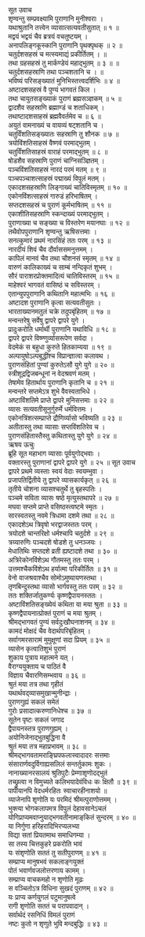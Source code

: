 सूत उवाच  
शृण्वन्तु सम्प्रवक्ष्यामि पुराणानि मुनीश्वराः ।  
यथाश्रुतानि तत्त्वेन व्यासात्सत्यवतीसुतात् ॥ १ ॥  
मद्वयं भद्वयं चैव ब्रत्रयं वचतुष्टयम् ।  
अनापलिङ्गकूस्कानि पुराणानि पृथक्पृथक् ॥ २ ॥  
चतुर्दशसहस्रं च मत्स्यमाद्यं प्रकीर्तितम् । ॥  
तथा ग्रहसहस्रं तु मार्कण्डेयं महाद्भुतम् ॥ ३ ॥ ॥  
चतुर्दशसहस्राणि तथा पञ्चशतानि च । ॥  
भविष्यं परिसङ्ख्यातं मुनिभिस्तत्त्वदर्शिभिः ॥ ४ ॥  
अष्टादशसहस्रं वै पुण्यं भागवतं किल ।  
तथा चायुतसङ्ख्याकं पुराणं ब्रह्मसञ्ज्ञकम् ॥ ५ ॥  
द्वादशैव सहस्राणि ब्रह्माण्डं च शताधिकम् ।  
तथाष्टादशसाहस्रं ब्रह्मवैवर्तमेव च ॥ ६ ॥  
अयुतं वामनाख्यं च वायव्यं षट्शतानि च ।  
चतुर्विंशतिसङ्ख्यातः सहस्राणि तु शौनक ॥ ७ ॥  
त्रयोविंशतिसाहस्रं वैष्णवं परमाद्भुतम् ।  
चतुर्विंशतिसाहस्रं वाराहं परमाद्भुतम् ॥ ८ ॥  
षोडशैव सहस्राणि पुराणं चाग्निसञ्ज्ञितम् ।  
पञ्चविंशतिसाहस्रं नारदं परमं मतम् ॥ ९ ॥  
पञ्चपञ्चाशत्साहस्रं पद्माख्यं विपुलं मतम् ।  
एकादशसहस्राणि लिङ्गाख्यं चातिविस्मृतम् ॥ १० ॥  
एकोनविंशत्साहस्रं गारुडं हरिभाषितम् ।  
सप्तदशसहस्रं च पुराणं कूर्मभाषितम् ॥ ११ ॥  
एकाशीतिसहस्राणि स्कन्दाख्यं परमाद्भुतम् ।  
पुराणाख्या च सङ्ख्या च विस्तरेण मयानघाः ॥ १२ ॥  
तथैवोपपुराणानि शृण्वन्तु ऋषिसत्तमाः ।  
सनत्कुमारं प्रथमं नारसिंहं ततः परम् ॥ १३ ॥  
नारदीयं शिवं चैव दौर्वाससमनुत्तमम् ।  
कापिलं मानवं चैव तथा चौशनसं स्मृतम् ॥ १४ ॥  
वारुणं कालिकाख्यं च साम्बं नन्दिकृतं शुभम् ।  
सौरं पाराशरप्रोक्तमादित्यं चातिविस्तरम् ॥ १५ ॥  
माहेश्वरं भागवतं वासिष्ठं च सविस्तरम् ।  
एतान्युपपुराणानि कथितानि महात्मभिः ॥ १६ ॥  
अष्टादश पुराणानि कृत्वा सत्यवतीसुतः ।  
भारताख्यानमतुलं चक्रे तदुपबृंहितम् ॥ १७ ॥  
मन्वन्तरेषु सर्वेषु द्वापरे द्वापरे युगे ।  
प्रादुःकरोति धर्मार्थी पुराणानि यथाविधि ॥ १८ ॥  
द्वापरे द्वापरे विष्ण्णुर्व्यासरूपेण सर्वदा ।  
वेदमेकं स बहुधा कुरुते हितकाम्यया ॥ १९ ॥  
अल्पायुषोऽल्पबुद्धींश्च विप्रान्ज्ञात्वा कलावथ ।  
पुराणसंहितां पुण्यां कुरुतेऽसौ युगे युगे ॥ २० ॥  
स्त्रीशूद्रद्विजबन्धूनां न वेदश्रवणं मतम् ।  
तेषामेव हितार्थाय पुराणानि कृतानि च ॥ २१ ॥  
मन्वन्तरे सप्तमेऽत्र शुभे वैवस्वताभिधे ।  
अष्टाविंशतिमे प्राप्ते द्वापरे मुनिसत्तमाः ॥ २२ ॥  
व्यासः सत्यवतीसूनुर्गुरुर्मे धर्मवित्तमः ।  
एकोनत्रिंशत्सम्प्राप्ते द्रौणिर्व्यासो भविष्यति ॥ २३ ॥  
अतीतास्तु तथा व्यासाः सप्तविंशतिरेव च ।  
पुराणसंहितास्तैस्तु कथितास्तु युगे युगे ॥ २४ ॥  
ऋषय ऊचुः  
ब्रूहि सूत महाभाग व्यासाः पूर्वयुगोद्भवाः ।  
वक्तारस्तु पुराणानां द्वापरे द्वापरे युगे ॥ २५ ॥
सूत उवाच  
द्वापरे प्रथमे व्यस्ताः स्वयं वेदाः स्वयम्भुवा ।  
प्रजापतिर्द्वितीये तु द्वापरे व्यासकार्यकृत् ॥ २६ ॥  
तृतीये चोशना व्यासश्चतुर्थे तु बृहस्पतिः ।  
पञ्चमे सविता व्यासः षष्ठे मृत्युस्तथापरे ॥ २७ ॥  
मघवा सप्तमे प्राप्ते वसिष्ठस्त्वष्टमे स्मृतः ।  
सारस्वतस्तु नवमे त्रिधामा दशमे तथा ॥ २८ ॥  
एकादशेऽथ त्रिवृषो भरद्वाजस्ततः परम् ।  
त्रयोदशे चान्तरिक्षो धर्मश्चापि चतुर्दशे ॥ २९ ॥  
त्रय्यारुणिः पञ्चदशे षोडशे तु धनञ्जयः ।  
मेधातिथिः सप्तदशे व्रती ह्यष्टादशे तथा ॥ ३० ॥  
अत्रिरेकोनविंशेऽथ गौतमस्तु ततः परम् ।  
उत्तमश्चैकविंशेऽथ हर्यात्मा परिकीर्तितः ॥ ३१ ॥  
वेनो वाजश्रवाश्चैव सोमोऽमुष्यायणस्तथा ।  
तृणबिन्दुस्तथा व्यासो भार्गवस्तु ततः परम् ॥ ३२ ॥  
ततः शक्तिर्जातुकर्ण्यः कृष्णद्वैपायनस्ततः ।  
अष्टाविंशतिसङ्ख्येयं कथिता या मया श्रुता ॥ ३३ ॥  
कृष्णद्वैपायनात्प्रोक्तं पुराणं च मया श्रुतम् ।  
श्रीमद्भागवतं पुण्यं सर्वदुःखौघनाशनम् ॥ ३४ ॥  
कामदं मोक्षदं चैव वेदार्थपरिबृंहितम् ।  
सर्वागमरसारामं मुमुक्षूणां सदा प्रियम् ॥ ३५ ॥  
व्यासेन कृत्वातिशुभं पुराणं  
     शुकाय पुत्राय महात्मने यत् ।  
वैराग्ययुक्ताय च पाठितं वै  
     विज्ञाय चैवारणिसम्भवाय ॥ ३६ ॥  
श्रुतं मया तत्र तथा गृहीतं  
     यथार्थवद्‌व्यासमुखान्मुनीन्द्राः ।  
पुराणगुह्यं सकलं समेतं  
     गुरोः प्रसादात्करुणानिधेश्च ॥ ३७ ॥  
सूतेन पृष्टः सकलं जगाद  
     द्वैपायनस्तत्र पुराणगुह्यम् ।  
अयोनिजेनाद्‌भुतबुद्धिना वै  
     श्रुतं मया तत्र महाप्रभावम् ॥ ३८ ॥  
श्रीमद्भागवतामराङ्घ्रिपफलास्वादादरः सत्तमाः  
संसारार्णवदुर्विगाह्यसलिलं सन्तर्तुकामः शुकः ।  
नानाख्यानरसालयं श्रुतिपुटैः प्रेम्णाशृणोदद्‌भुतं  
तच्छ्रुत्वा न विमुच्यते कलिभयादेवंविधः कः क्षितौ ॥ ३९ ॥  
पापीयानपि वेदधर्मरहितः स्वाचारहीनाशयो ॥  
व्याजेनापि शृणोति यः परमिदं श्रीमत्पुराणोत्तमम् ।  
भुक्त्या भोगकलापमत्र विपुलं देहावसानेऽचलं  
योगिप्राप्यमवाप्नुयाद्भगवतीनामाङ्‌कितं सुन्दरम् ॥ ४० ॥  
या निर्गुणा हरिहरादिभिरप्यलभ्या  
     विद्या सतां प्रियतमाथ समाधिगम्या ।  
सा तस्य चित्तकुहरे प्रकरोति भावं  
     यः संशृणोति सततं तु सतीपुराणम् ॥ ४१ ॥  
सम्प्राप्य मानुषभवं सकलाङ्गयुक्तं  
     पोतं भवार्णवजलोत्तरणाय कामम् ।  
सम्प्राप्य वाचकमहो न शृणोति मूढः  
     स वञ्चितोऽत्र विधिना सुखदं पुराणम् ॥ ४२ ॥  
यः प्राप्य कर्णयुगलं पटुमानुषत्वे  
     रागी शृणोति सततं च परापवादान् ।  
सर्वार्थदं रसनिधिं विमलं पुराणं  
     नष्टः कुतो न शृणुते भुवि मन्दबुद्धिः ॥ ४३ ॥
